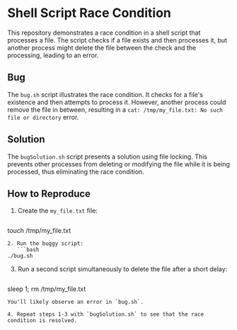 # Shell Script Race Condition

This repository demonstrates a race condition in a shell script that processes a file.  The script checks if a file exists and then processes it, but another process might delete the file between the check and the processing, leading to an error.

## Bug

The `bug.sh` script illustrates the race condition.  It checks for a file's existence and then attempts to process it.  However, another process could remove the file in between, resulting in a `cat: /tmp/my_file.txt: No such file or directory` error.

## Solution

The `bugSolution.sh` script presents a solution using file locking.  This prevents other processes from deleting or modifying the file while it is being processed, thus eliminating the race condition.

## How to Reproduce

1. Create the `my_file.txt` file:
   ```bash
touch /tmp/my_file.txt
```
2. Run the buggy script:
   ```bash
./bug.sh
```
3. Run a second script simultaneously to delete the file after a short delay:
   ```bash
sleep 1; rm /tmp/my_file.txt
```
You'll likely observe an error in `bug.sh`.

4. Repeat steps 1-3 with `bugSolution.sh` to see that the race condition is resolved.
